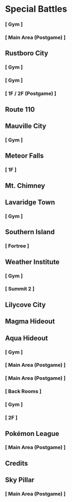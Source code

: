 # Special Battles

### [ Gym ]

### [ Main Area (Postgame) ]

## Rustboro City

### [ Gym ]

### [ Gym ]

### [ 1F / 2F (Postgame) ]

## Route 110

## Mauville City

### [ Gym ]

## Meteor Falls

### [ 1F ]

## Mt. Chimney

## Lavaridge Town

### [ Gym ]

## Southern Island

### [ Fortree ]

## Weather Institute

### [ Gym ]

### [ Summit 2 ]

## Lilycove City

## Magma Hideout

## Aqua Hideout

### [ Gym ]

### [ Main Area (Postgame) ]

### [ Main Area (Postgame) ]

### [ Back Rooms ]

### [ Gym ]

### [ 2F ]

## Pokémon League

### [ Main Area (Postgame) ]

## Credits

## Sky Pillar

### [ Main Area (Postgame) ]

